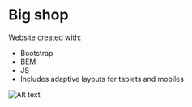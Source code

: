 # Big shop
Website created with:
* Bootstrap
* BEM
* JS
* Includes adaptive layouts for tablets and mobiles

![Alt text](images/shot.png?raw=true "Big shop")
